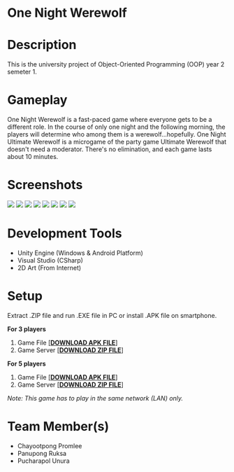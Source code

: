 # One Night Werewolf

# Description
This is the university project of Object-Oriented Programming (OOP) year 2 semeter 1.

# Gameplay
One Night Werewolf is a fast-paced game where everyone gets to be a different role. In the course of only one night and the following morning, the players will determine who among them is a werewolf...hopefully. One Night Ultimate Werewolf is a microgame of the party game Ultimate Werewolf that doesn't need a moderator. There's no elimination, and each game lasts about 10 minutes.

# Screenshots
![](https://i.imgur.com/8XFk7RC.png)
![](https://i.imgur.com/FmXZdkq.png)
![](https://i.imgur.com/qE5frab.png)
![](https://i.imgur.com/j56bPCq.png)
![](https://i.imgur.com/5sx2Pot.png)
![](https://i.imgur.com/a8Fe0aQ.png)
![](https://i.imgur.com/WwjbbCB.png)
![](https://i.imgur.com/7KpKaG0.png)

# Development Tools
- Unity Engine (Windows & Android Platform)
- Visual Studio (CSharp)
- 2D Art (From Internet)
# Setup
Extract .ZIP file and run .EXE file in PC or install .APK file on smartphone.

**For 3 players**

1. Game File <a href="https://1drv.ms/u/s!Ai9z8mPSceQOkQO_OnbjBmGQkO7H?e=fIOwFv">[**DOWNLOAD APK FILE**]</a> 
2. Game Server <a href="https://1drv.ms/u/s!Ai9z8mPSceQOkQTthHkqIWzQLqIS?e=CgC4m4">[**DOWNLOAD ZIP FILE**]</a>

**For 5 players**

1. Game File <a href="https://1drv.ms/u/s!Ai9z8mPSceQOkQO_OnbjBmGQkO7H?e=fIOwFv">[**DOWNLOAD APK FILE**]</a> 
2. Game Server <a href="https://1drv.ms/u/s!Ai9z8mPSceQOkQTthHkqIWzQLqIS?e=CgC4m4">[**DOWNLOAD ZIP FILE**]</a>

*Note: This game has to play in the same network (LAN) only.*
# Team Member(s)
- Chayootpong Promlee
- Panupong Ruksa
- Pucharapol Unura

